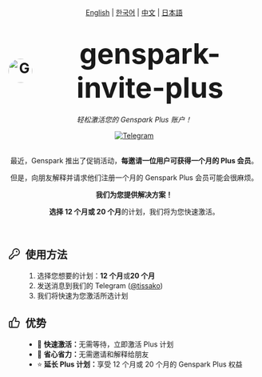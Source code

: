 <div align="center">

[English](README.md) | [한국어](README.ko.md) | [中文](README.zh.md) | [日本語](README.jp.md)

</div>

<h1 align="center">
  <span style="display: flex; align-items: center; justify-content: center;">
    <img src="https://yt3.ggpht.com/9tf3YEzwy6agTA5TS520gfZ57-FXCFuqj-GlUY8jNlhZsX1Xp5YPaz7KtEHabOS_YKadFvSYrT8=s240-c-k-c0x00ffffff-no-rj" alt="Genspark Logo" style="height:48px; width:48px; border-radius:50%;">
    <span style="margin-left: 15px; font-size: 2em;">genspark-invite-plus</span>
  </span>
</h1>

<p align="center"><i>轻松激活您的 Genspark Plus 账户！</i></p>

<div align="center">
  <a href="https://t.me/tissako">
    <img src="https://img.shields.io/badge/Contact-Telegram-2CA5E0?style=for-the-badge&logo=telegram&logoColor=white" alt="Telegram">
  </a>
</div>

<br>

<p align="center">最近，Genspark 推出了促销活动，<strong>每邀请一位用户可获得一个月的 Plus 会员</strong>。</p>

<p align="center">但是，向朋友解释并请求他们注册一个月的 Genspark Plus 会员可能会很麻烦。</p>

<p align="center"><strong>我们为您提供解决方案！</strong></p>

<p align="center">
  <b>选择 12 个月或 20 个月</b>的计划，我们将为您快速激活。
</p>

<br>

<h2>
  <span style="display: flex; align-items: center;">
    <svg xmlns="http://www.w3.org/2000/svg" width="24" height="24" viewBox="0 0 24 24" fill="none" stroke="currentColor" stroke-width="2" stroke-linecap="round" stroke-linejoin="round"><path d="M2.586 17.414A2 2 0 0 0 2 18.828V21a1 1 0 0 0 1 1h3a1 1 0 0 0 1-1v-1a1 1 0 0 1 1-1h1a1 1 0 0 0 1-1v-1a1 1 0 0 1 1-1h.172a2 2 0 0 0 1.414-.586l.814-.814a6.5 6.5 0 1 0-4-4z"/><circle cx="16.5" cy="7.5" r=".5" fill="currentColor"/></svg>
    <span style="margin-left: 10px;">使用方法</span>
  </span>
</h2>

<div style="padding-left: 34px;">
  <ol>
    <li>选择您想要的计划：<b>12 个月</b>或<b>20 个月</b></li>
    <li>发送消息到我们的 Telegram (<a href="https://t.me/tissako">@tissako</a>)</li>
    <li>我们将快速为您激活所选计划</li>
  </ol>
</div>

<h2>
  <span style="display: flex; align-items: center;">
    <svg xmlns="http://www.w3.org/2000/svg" width="24" height="24" viewBox="0 0 24 24" fill="none" stroke="currentColor" stroke-width="2" stroke-linecap="round" stroke-linejoin="round"><path d="M7 10v12"/><path d="M15 5.88 14 10h5.83a2 2 0 0 1 1.92 2.56l-2.33 8A2 2 0 0 1 17.5 22H4a2 2 0 0 1-2-2v-8a2 2 0 0 1 2-2h2.76a2 2 0 0 0 1.79-1.11L12 2a3.13 3.13 0 0 1 3 3.88Z"/></svg>
    <span style="margin-left: 10px;">优势</span>
  </span>
</h2>

<div style="padding-left: 34px;">
  <ul>
    <li>🚀 <b>快速激活：</b>无需等待，立即激活 Plus 计划</li>
    <li>🎯 <b>省心省力：</b>无需邀请和解释给朋友</li>
    <li>⭐ <b>延长 Plus 计划：</b>享受 12 个月或 20 个月的 Genspark Plus 权益</li>
  </ul>
</div> 
